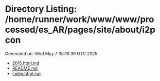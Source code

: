 # Directory Listing: /home/runner/work/www/www/processed/es_AR/pages/site/about/i2pcon
Generated on: Wed May  7 05:19:39 UTC 2025

- [2015.html.md](2015.html.md)
- [README.md](README.md)
- [index.html.md](index.html.md)
